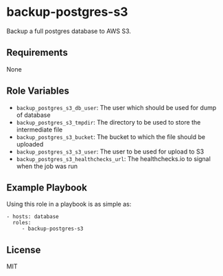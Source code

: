 backup-postgres-s3
==================

Backup a full postgres database to AWS S3.

Requirements
------------

None

Role Variables
--------------

- `backup_postgres_s3_db_user`: The user which should be used for dump of
  database
- `backup_postgres_s3_tmpdir`: The directory to be used to store the
  intermediate file
- `backup_postgres_s3_bucket`: The bucket to which the file should be uploaded
- `backup_postgres_s3_s3_user`: The user to be used for upload to S3
- `backup_postgres_s3_healthchecks_url`: The healthchecks.io to signal when
  the job was run

Example Playbook
----------------

Using this role in a playbook is as simple as:

    - hosts: database
      roles:
         - backup-postgres-s3

License
-------

MIT
